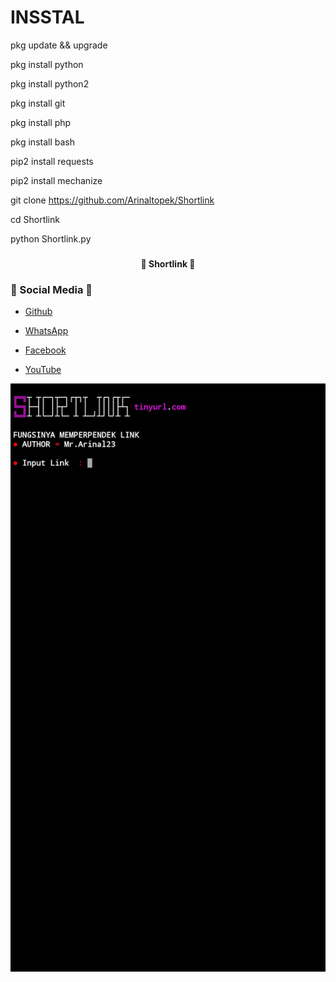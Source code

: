 # INSSTAL 

pkg update && upgrade

pkg install python

pkg install python2

pkg install git

pkg install php

pkg install bash

pip2 install requests

pip2 install mechanize

git clone https://github.com/Arinaltopek/Shortlink

cd Shortlink

python Shortlink.py

### <h4 align="center">🔰 Shortlink 🔰</h4>

### 📱 Social Media 📱

- <a href="https://github.com/Arinaltopek">Github</a>

- <a href="https://api.whatsapp.com/send?phone=6281212459969">WhatsApp</a>

- <a href="https://m.facebook.com/arinal.bayhaqi.3">Facebook</a>

- <a href="https://youtube.com/channel/UCizU7kz1sKzU5tB9aalbNRw">YouTube</a>

<center><img src="https://github.com/Arinaltopek/Shortlink/blob/main/IMG_20210920_223331.jpg"></img></center>
